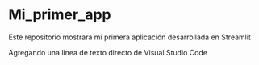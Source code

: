 # Mi_primer_app
Este repositorio mostrara mi primera aplicación desarrollada en Streamlit

Agregando una linea de texto directo de Visual Studio Code
